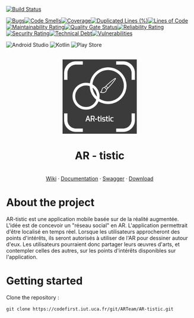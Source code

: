 [![Build Status](https://codefirst.iut.uca.fr/api/badges/ARTeam/AR-tistic/status.svg)](https://codefirst.iut.uca.fr/ARTeam/AR-tistic)

[![Bugs](https://codefirst.iut.uca.fr/sonar/api/project_badges/measure?project=ARTeam-SAE-3.01&metric=bugs&token=8659a314d35e27718ff33e61a213cd4a3f7b5543)](https://codefirst.iut.uca.fr/sonar/dashboard?id=ARTeam-SAE-3.01)[![Code Smells](https://codefirst.iut.uca.fr/sonar/api/project_badges/measure?project=ARTeam-SAE-3.01&metric=code_smells&token=8659a314d35e27718ff33e61a213cd4a3f7b5543)](https://codefirst.iut.uca.fr/sonar/dashboard?id=ARTeam-SAE-3.01)[![Coverage](https://codefirst.iut.uca.fr/sonar/api/project_badges/measure?project=ARTeam-SAE-3.01&metric=coverage&token=8659a314d35e27718ff33e61a213cd4a3f7b5543)](https://codefirst.iut.uca.fr/sonar/dashboard?id=ARTeam-SAE-3.01)[![Duplicated Lines (%)](https://codefirst.iut.uca.fr/sonar/api/project_badges/measure?project=ARTeam-SAE-3.01&metric=duplicated_lines_density&token=8659a314d35e27718ff33e61a213cd4a3f7b5543)](https://codefirst.iut.uca.fr/sonar/dashboard?id=ARTeam-SAE-3.01)[![Lines of Code](https://codefirst.iut.uca.fr/sonar/api/project_badges/measure?project=ARTeam-SAE-3.01&metric=ncloc&token=8659a314d35e27718ff33e61a213cd4a3f7b5543)](https://codefirst.iut.uca.fr/sonar/dashboard?id=ARTeam-SAE-3.01)[![Maintainability Rating](https://codefirst.iut.uca.fr/sonar/api/project_badges/measure?project=ARTeam-SAE-3.01&metric=sqale_rating&token=8659a314d35e27718ff33e61a213cd4a3f7b5543)](https://codefirst.iut.uca.fr/sonar/dashboard?id=ARTeam-SAE-3.01)[![Quality Gate Status](https://codefirst.iut.uca.fr/sonar/api/project_badges/measure?project=ARTeam-SAE-3.01&metric=alert_status&token=8659a314d35e27718ff33e61a213cd4a3f7b5543)](https://codefirst.iut.uca.fr/sonar/dashboard?id=ARTeam-SAE-3.01)[![Reliability Rating](https://codefirst.iut.uca.fr/sonar/api/project_badges/measure?project=ARTeam-SAE-3.01&metric=reliability_rating&token=8659a314d35e27718ff33e61a213cd4a3f7b5543)](https://codefirst.iut.uca.fr/sonar/dashboard?id=ARTeam-SAE-3.01)[![Security Rating](https://codefirst.iut.uca.fr/sonar/api/project_badges/measure?project=ARTeam-SAE-3.01&metric=security_rating&token=8659a314d35e27718ff33e61a213cd4a3f7b5543)](https://codefirst.iut.uca.fr/sonar/dashboard?id=ARTeam-SAE-3.01)[![Technical Debt](https://codefirst.iut.uca.fr/sonar/api/project_badges/measure?project=ARTeam-SAE-3.01&metric=sqale_index&token=8659a314d35e27718ff33e61a213cd4a3f7b5543)](https://codefirst.iut.uca.fr/sonar/dashboard?id=ARTeam-SAE-3.01)[![Vulnerabilities](https://codefirst.iut.uca.fr/sonar/api/project_badges/measure?project=ARTeam-SAE-3.01&metric=vulnerabilities&token=8659a314d35e27718ff33e61a213cd4a3f7b5543)](https://codefirst.iut.uca.fr/sonar/dashboard?id=ARTeam-SAE-3.01)

![Android Studio](https://img.shields.io/badge/Android%20Studio-3DDC84.svg?style=for-the-badge&logo=android-studio&logoColor=white) ![Kotlin](https://img.shields.io/badge/kotlin-%237F52FF.svg?style=for-the-badge&logo=kotlin&logoColor=white) ![Play Store](https://img.shields.io/badge/Google_Play-414141?style=for-the-badge&logo=google-play&logoColor=white)

<br />
<div align="center">
<img src="./Source/images/AT-tistic_Logo.png" alt="Logo" width="200" height="200">

<h1 align="center">AR - tistic</h1>

<br />
<a href="https://codefirst.iut.uca.fr/git/ARTeam/SAE-3.01/wiki">Wiki</a>
·
<a href="https://codefirst.iut.uca.fr/documentation/ARTeam/docusaurus/AR-tistic/">Documentation</a>
·
<a href="https://app.swaggerhub.com/apis/axdelafuen/AR-tistic/1.0.0">Swagger</a>
·
<a href="#">Download</a>

</div>

About the project
===

  <p>
AR-tistic est une application mobile basée sur de la réalité augmentée. L'idée est de concevoir un "réseau social" en AR. L'application permettrait d'être localisé en temps réel. Lorsque les utilisateurs approcheront des points d'intérêts, ils seront autorisés à utiliser de l'AR pour dessiner autour d'eux. Les utilisateurs pourraient donc partager leurs œuvres d'arts, et contempler celles des autres, sur les points d'intérêts disponibles sur l'application.
  </p>



Getting started
===

Clone the repository :

```
git clone https://codefirst.iut.uca.fr/git/ARTeam/AR-tistic.git
```
